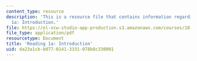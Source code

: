 ```yaml
---
content_type: resource
description: 'This is a resource file that contains information regarding reading
  1a: Introduction.'
file: https://ol-ocw-studio-app-production.s3.amazonaws.com/courses/18-05-introduction-to-probability-and-statistics-spring-2014/da23a1cbb07701413331078b8c330901_MIT18_05S14_Class1Intro.pdf
file_type: application/pdf
resourcetype: Document
title: 'Reading 1a: Introduction'
uid: da23a1cb-b077-0141-3331-078b8c330901
---
```

